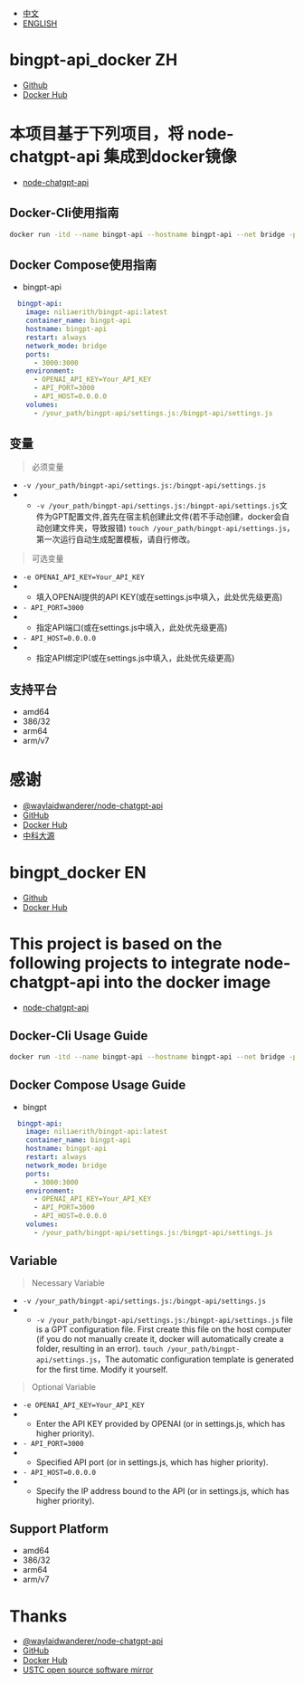 - [中文](#bingpt-api_docker-ZH)
- [ENGLISH](#bingpt-api_docker-EN)

# bingpt-api_docker ZH

- [Github](https://github.com/niliovo/bingpt-api_docker)
- [Docker Hub](https://hub.docker.com/r/niliaerith/bingpt-api)

# 本项目基于下列项目，将 node-chatgpt-api 集成到docker镜像

- [node-chatgpt-api](https://github.com/waylaidwanderer/node-chatgpt-api)

## Docker-Cli使用指南

```bash
docker run -itd --name bingpt-api --hostname bingpt-api --net bridge -p 3000:3000 --restart always -v /your_path/bingpt-api/settings.js:/bingpt-api/settings.js -e OPENAI_API_KEY=Your_API_KEY -e API_PORT=3000 -e API_HOST=0.0.0.0 niliaerith/bingpt-api:latest
```

## Docker Compose使用指南

- bingpt-api

```compose.yml
  bingpt-api:
    image: niliaerith/bingpt-api:latest
    container_name: bingpt-api
    hostname: bingpt-api
    restart: always
    network_mode: bridge
    ports:
      - 3000:3000
    environment:
      - OPENAI_API_KEY=Your_API_KEY
      - API_PORT=3000
      - API_HOST=0.0.0.0
    volumes:
      - /your_path/bingpt-api/settings.js:/bingpt-api/settings.js
```

## 变量

> 必须变量
- `-v /your_path/bingpt-api/settings.js:/bingpt-api/settings.js`
- - `-v /your_path/bingpt-api/settings.js:/bingpt-api/settings.js`文件为GPT配置文件,首先在宿主机创建此文件(若不手动创建，docker会自动创建文件夹，导致报错) `touch /your_path/bingpt-api/settings.js`，第一次运行自动生成配置模板，请自行修改。

> 可选变量
- `-e OPENAI_API_KEY=Your_API_KEY`
- - 填入OPENAI提供的API KEY(或在settings.js中填入，此处优先级更高)
- `- API_PORT=3000`
- - 指定API端口(或在settings.js中填入，此处优先级更高)
- `- API_HOST=0.0.0.0`
- - 指定API绑定IP(或在settings.js中填入，此处优先级更高)

## 支持平台

- amd64
- 386/32
- arm64
- arm/v7

# 感谢

- [@waylaidwanderer/node-chatgpt-api](https://github.com/waylaidwanderer/node-chatgpt-api)
- [GitHub](https://github.com/)
- [Docker Hub](https://hub.docker.com/)
- [中科大源](https://mirrors.ustc.edu.cn/)

# bingpt_docker EN

- [Github](https://github.com/niliovo/bingpt-api_docker)
- [Docker Hub](https://hub.docker.com/r/niliaerith/bingpt-api)

# This project is based on the following projects to integrate node-chatgpt-api into the docker image

- [node-chatgpt-api](https://github.com/waylaidwanderer/node-chatgpt-api)

## Docker-Cli Usage Guide

```bash
docker run -itd --name bingpt-api --hostname bingpt-api --net bridge -p 3000:3000 --restart always -v /your_path/bingpt-api/settings.js:/bingpt-api/settings.js -e OPENAI_API_KEY=Your_API_KEY -e API_PORT=3000 -e API_HOST=0.0.0.0 niliaerith/bingpt-api:latest
```

## Docker Compose Usage Guide

- bingpt

```compose.yml
  bingpt-api:
    image: niliaerith/bingpt-api:latest
    container_name: bingpt-api
    hostname: bingpt-api
    restart: always
    network_mode: bridge
    ports:
      - 3000:3000
    environment:
      - OPENAI_API_KEY=Your_API_KEY
      - API_PORT=3000
      - API_HOST=0.0.0.0
    volumes:
      - /your_path/bingpt-api/settings.js:/bingpt-api/settings.js
```

## Variable

> Necessary Variable
- `-v /your_path/bingpt-api/settings.js:/bingpt-api/settings.js`
- - `-v /your_path/bingpt-api/settings.js:/bingpt-api/settings.js` file is a GPT configuration file. First create this file on the host computer (if you do not manually create it, docker will automatically create a folder, resulting in an error). `touch /your_path/bingpt-api/settings.js`，The automatic configuration template is generated for the first time. Modify it yourself.

> Optional Variable
- `-e OPENAI_API_KEY=Your_API_KEY`
- - Enter the API KEY provided by OPENAI (or in settings.js, which has higher priority).
- `- API_PORT=3000`
- - Specified API port (or in settings.js, which has higher priority).
- `- API_HOST=0.0.0.0`
- - Specify the IP address bound to the API (or in settings.js, which has higher priority).

## Support Platform

- amd64
- 386/32
- arm64
- arm/v7

# Thanks

- [@waylaidwanderer/node-chatgpt-api](https://github.com/waylaidwanderer/node-chatgpt-api)
- [GitHub](https://github.com/)
- [Docker Hub](https://hub.docker.com/)
- [USTC open source software mirror](https://mirrors.ustc.edu.cn/)